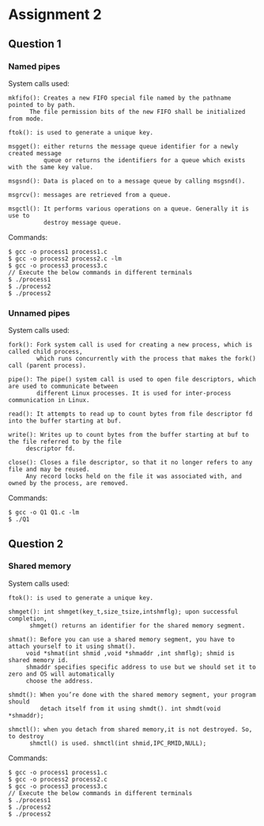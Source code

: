 # Assignment 2

## Question 1

### Named pipes

System calls used:

	mkfifo(): Creates a new FIFO special file named by the pathname pointed to by path. 
		  The file permission bits of the new FIFO shall be initialized from mode.

	ftok(): is used to generate a unique key.

	msgget(): either returns the message queue identifier for a newly created message 
	          queue or returns the identifiers for a queue which exists with the same key value.

	msgsnd(): Data is placed on to a message queue by calling msgsnd().

	msgrcv(): messages are retrieved from a queue.

	msgctl(): It performs various operations on a queue. Generally it is use to 
	          destroy message queue.

Commands:

    $ gcc -o process1 process1.c
    $ gcc -o process2 process2.c -lm
    $ gcc -o process3 process3.c
	// Execute the below commands in different terminals
    $ ./process1
    $ ./process2
    $ ./process2

### Unnamed pipes

System calls used:

	fork(): Fork system call is used for creating a new process, which is called child process,
	        which runs concurrently with the process that makes the fork() call (parent process).

	pipe(): The pipe() system call is used to open file descriptors, which are used to communicate between 
	        different Linux processes. It is used for inter-process communication in Linux.

	read(): It attempts to read up to count bytes from file descriptor fd into the buffer starting at buf.

	write(): Writes up to count bytes from the buffer starting at buf to the file referred to by the file 
		 descriptor fd.

	close(): Closes a file descriptor, so that it no longer refers to any file and may be reused. 
		 Any record locks held on the file it was associated with, and owned by the process, are removed.

Commands:

    $ gcc -o Q1 Q1.c -lm
    $ ./Q1

## Question 2

### Shared memory

System calls used:

    ftok(): is used to generate a unique key.

    shmget(): int shmget(key_t,size_tsize,intshmflg); upon successful completion, 
	      shmget() returns an identifier for the shared memory segment.
	
    shmat(): Before you can use a shared memory segment, you have to attach yourself to it using shmat(). 
	     void *shmat(int shmid ,void *shmaddr ,int shmflg); shmid is shared memory id. 
	     shmaddr specifies specific address to use but we should set it to zero and OS will automatically 
	     choose the address.

    shmdt(): When you’re done with the shared memory segment, your program should
    	     detach itself from it using shmdt(). int shmdt(void *shmaddr);

    shmctl(): when you detach from shared memory,it is not destroyed. So, to destroy 
	      shmctl() is used. shmctl(int shmid,IPC_RMID,NULL); 

Commands:

    $ gcc -o process1 process1.c
    $ gcc -o process2 process2.c
    $ gcc -o process3 process3.c
	// Execute the below commands in different terminals
    $ ./process1
    $ ./process2
    $ ./process2
